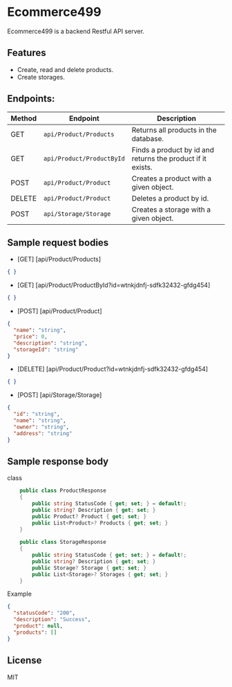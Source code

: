 # Ecommerce499

Ecommerce499 is a backend Restful API server.


## Features

- Create, read and delete products.
- Create storages.


## Endpoints:

| Method | Endpoint | Description |
| --- | --- | --- |
| GET | `api/Product/Products` | Returns all products in the database. |
| GET | `api/Product/ProductById` | Finds a product by id and returns the product if it exists. |
| POST | `api/Product/Product` | Creates a product with a given object. |
| DELETE | `api/Product/Product` | Deletes a product by id. |
| POST | `api/Storage/Storage` | Creates a storage with a given object. |


## Sample request bodies
- [GET] [api/Product/Products]
```json
{ }
```

- [GET] [api/Product/ProductById?id=wtnkjdnfj-sdfk32432-gfdg454]
```json
{ }
```

- [POST] [api/Product/Product]
```json
{
  "name": "string",
  "price": 0,
  "description": "string",
  "storageId": "string"
}
```

- [DELETE] [api/Product/Product?id=wtnkjdnfj-sdfk32432-gfdg454]
```json
{ }
```

- [POST] [api/Storage/Storage]
```json
{
  "id": "string",
  "name": "string",
  "owner": "string",
  "address": "string"
}
```

## Sample response body
class
```cs
    public class ProductResponse
    {
        public string StatusCode { get; set; } = default!;
        public string? Description { get; set; }
        public Product? Product { get; set; }
        public List<Product>? Products { get; set; }
    }
    
    public class StorageResponse
    {
        public string StatusCode { get; set; } = default!;
        public string? Description { get; set; }
        public Storage? Storage { get; set; }
        public List<Storage>? Storages { get; set; }
    }
```

Example
```json
{
  "statusCode": "200",
  "description": "Success",
  "product": null,
  "products": []
}
```


## License

MIT

